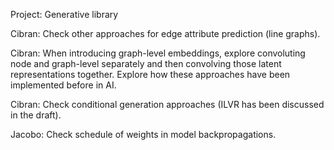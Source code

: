 Project: Generative library

Cibran: Check other approaches for edge attribute prediction (line graphs).

Cibran: When introducing graph-level embeddings, explore convoluting node and graph-level separately and then convolving those latent representations together. Explore how these approaches have been implemented before in AI.

Cibran: Check conditional generation approaches (ILVR has been discussed in the draft).

Jacobo: Check schedule of weights in model backpropagations.